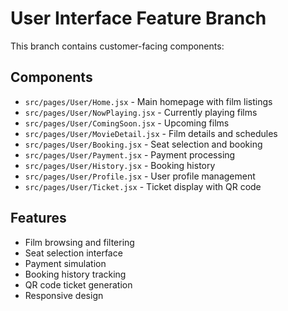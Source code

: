 # User Interface Feature Branch

This branch contains customer-facing components:

## Components
- `src/pages/User/Home.jsx` - Main homepage with film listings
- `src/pages/User/NowPlaying.jsx` - Currently playing films
- `src/pages/User/ComingSoon.jsx` - Upcoming films
- `src/pages/User/MovieDetail.jsx` - Film details and schedules
- `src/pages/User/Booking.jsx` - Seat selection and booking
- `src/pages/User/Payment.jsx` - Payment processing
- `src/pages/User/History.jsx` - Booking history
- `src/pages/User/Profile.jsx` - User profile management
- `src/pages/User/Ticket.jsx` - Ticket display with QR code

## Features
- Film browsing and filtering
- Seat selection interface
- Payment simulation
- Booking history tracking
- QR code ticket generation
- Responsive design